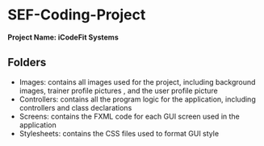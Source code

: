 # SEF-Coding-Project

**Project Name: iCodeFit Systems**

## Folders
- Images: contains all images used for the project, including background images, trainer profile pictures , and the user profile picture
- Controllers: contains all the program logic for the application, including controllers and class declarations
- Screens: contains the FXML code for each GUI screen used in the application
- Stylesheets: contains the CSS files used to format GUI style

